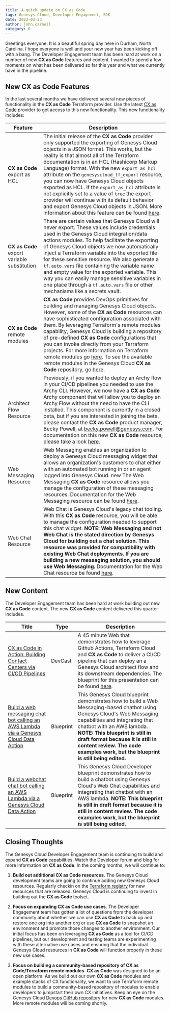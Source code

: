 ```yaml
---
title: A quick update on CX as Code
tags: Genesys Cloud, Developer Engagement, SDK
date: 2022-03-23
author: john.carnell
category: 0
---
```


Greetings everyone. It is a beautiful spring day here in Durham, North Carolina. I hope everyone is well and your new year has been kicking off with a bang. The Developer Engagement team has been hard at work on a number of new **CX as Code** features and content. I wanted to spend a few moments on what has been delivered so far this year and what we currently have in the pipeline.

## New CX as Code Features

In the last several months we have delivered several new pieces of functionality in the **CX as Code** Terraform provider. Use the latest [CX as Code](https://registry.terraform.io/providers/MyPureCloud/genesyscloud/latest/docs) provider to get access to this new functionality. This new functionality includes:

| Feature      |Description |
|--------------|------------|
|**CX as Code** export as HCL| The initial release of the **CX as Code** provider only supported the exporting of Genesys Cloud objects in a JSON format. This works, but the reality is that almost all of the Terraform documentation is in an HCL (Hashicorp Markup Language) format. With the new `export_as_hcl` attribute on the `genesyscloud_tf_export` resource, you can now have Genesys Cloud objects exported as HCL. If the `export_as_hcl` attribute is not explicitly set to a value of `true` the export provider will continue with its default behavior and export Genesys Cloud objects in JSON. More information about this feature can be found [here](https://registry.terraform.io/providers/MyPureCloud/genesyscloud/latest/docs/resources/tf_export). |
|**CX as Code** export variable substitution| There are certain values that Genesys Cloud will never export. These values include credentials used in the Genesys Cloud integration/data actions modules. To help facilitate the exporting of Genesys Cloud objects we now automatically inject a Terraform variable into the exported file for these sensitive resource. We also generate a `tf.auto.vars` file containing the variable name and empty value for the exported variable. This way you can easily manage sensitive variables in one place through a `tf.auto.vars` file or other mechanisms like a secrets vault.|
|**CX as Code** remote modules| **CX as Code** provides DevOps primitives for building and managing Genesys Cloud objects. However, some of the **CX as Code** resources can have sophisticated configuration associated with them. By leveraging Terraform's remote modules capability, Genesys Cloud is building a repository of pre-defined **CX as Code** configurations that you can invoke directly from your Terraform projects. For more information on Terraform remote modules go [here](https://www.terraform.io/language/modules/sources). To see the available remote modules in the Genesys Cloud **CX as Code** repository, go [here](https://github.com/GenesysCloudDevOps).|
|Architect Flow Resource| Previously, if you wanted to deploy an Archy flow in your CI/CD pipelines you needed to use the Archy CLI. However, we now have a **CX as Code** Archy component that will allow you to deploy an Archy Flow without the need to have the CLI installed. This component is currently in a closed beta, but if you are interested in joining the beta, please contact the **CX as Code** product manager, Becky Powell, at becky.powell@genesys.com. For documentation on this new **CX as Code** resource, please take a look [here](https://registry.terraform.io/providers/MyPureCloud/genesyscloud/latest/docs/resources/flow).|
|Web Messaging Resource|Web Messaging enables an organization to deploy a Genesys Cloud messaging widget that allows an organization's customers to chat either with an automated bot running in or an agent logged into Genesys Cloud. new The Web Messaging **CX as Code** resource allows you manage the configuration of these messaging resources. Documentation for the Web Messaging resource can be found [here](https://registry.terraform.io/providers/MyPureCloud/genesyscloud/latest/docs/resources/webdeployments_deployment).|
|Web Chat Resource|Web Chat is Genesys Cloud's legacy chat tooling. With this **CX as Code** resource, you will be able to manage the configuration needed to support this chat widget. **NOTE: Web Messaging and not Web Chat is the stated direction by Genesys Cloud for building out a chat solution. This resource was provided for compatibility with existing Web Chat deployments. If you are building a new messaging solution, you should use Web Messaging.** Documentation for the Web Chat resource be found [here](https://registry.terraform.io/providers/MyPureCloud/genesyscloud/latest/docs/resources/widget_deployment).|

## New Content

The Developer Engagement team has been hard at work building out new **CX as Code** content. The new **CX as Code** content delivered this quarter includes.

| Title        |Type|Description |
|--------------|----|------------|
|[CX as Code in Action: Building Contact Centers via CI/CD Pipelines](https://youtu.be/cFNI-lOHaBI)|DevCast|A 45 minute Web that demonstrates how to leverage Github Actions, Terraform Cloud and **CX as Code** to deliver a CI/CD pipeline that can deploy an a Genesys Cloud architect flow and its downstream dependencies. The blueprint for this presentation can be found [here](https://github.com/GenesysCloudBlueprints/cx-as-code-cicd-gitactions-blueprint).|
|[Build a web messaging chat bot calling an AWS Lambda via a Genesys Cloud Data Action](https://github.com/GenesysCloudBlueprints/deploy-webmessaging-chatbot-with-lambda-blueprint)|Blueprint|This Genesys Cloud blueprint demonstrates how to build a Web Messaging-based chatbot using Genesys Cloud's Web Messaging capabilities and integrating that chatbot with an AWS lambda. **NOTE: This blueprint is still in draft format because it is still in content review. The code examples work, but the blueprint is still being edited.**|
|[Build a webchat chat bot calling an AWS Lambda via a Genesys Cloud Data Action](https://github.com/GenesysCloudBlueprints/deploy-webchat-chatbot-with-lambda-blueprint)|Blueprint|This Genesys Cloud Developer blueprint demonstrates how to build a chatbot using Genesys Cloud's Web Chat capabilities and integrating that chatbot with an AWS lambda. **NOTE: This blueprint is still in draft format because it is still in content review. The code examples work, but the blueprint is still being edited.**|

## Closing Thoughts 

The Genesys Cloud Developer Engagement team is continuing to build and expand **CX as Code** capabilities. Watch the Developer forum and blog for more information on **CX as Code**. In the coming months, we will continue to:

1. **Build out additional CX as Code resources**. The Genesys Cloud development teams are going to continue adding new Genesys Cloud resources. Regularly checkin on the [Terraform registry](https://registry.terraform.io/providers/MyPureCloud/genesyscloud/latest) for new resources that are released.
Genesys Cloud is continuing to invest in building out the **CX as Code** toolset.

2. **Focus on expanding CX as Code use cases**. The Developer Engagement team has gotten a lot of questions from the developer community about whether we can use **CX as Code** to back up and restore one org into another org or use **CX as Code** to snapshot an environment and promote those changes to another environment. Our initial focus has been on leveraging **CX as Code** as a tool for CI/CD pipelines, but our development and testing teams are experimenting with these alternative use cases and ensuring that the individual Genesys Cloud resources in **CX as Code** will function properly in these new use cases.

3. **Focus on building a community-based repository of CX as Code/Terraform remote modules**. **CX as Code** was designed to be an open platform. As we build out our own **CX as Code** modules and example stacks of CX functionality, we want to use Terraform remote modules to build a community-based repository of modules to enable developers to jumpstart their own CX initiatives. Keep an eye on the Genesys Cloud [Devops GitHub repository](https://github.com/GenesysCloudDevOps) for new **CX as Code** modules. More remote modules will be coming shortly.

